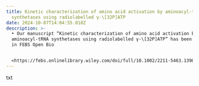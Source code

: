 ```yaml
---
title: Kinetic characterization of amino acid activation by aminoacyl-tRNA
  synthetases using radiolabelled γ-\[32P]ATP
date: 2024-10-07T14:04:55.018Z
description: >-
  • Our manuscript “Kinetic characterization of amino acid activation by
  aminoacyl-tRNA synthetases using radiolabelled γ-\[32P]ATP” has been accepted
  in FEBS Open Bio


  <https://febs.onlinelibrary.wiley.com/doi/full/10.1002/2211-5463.13903>
---
```

t﻿xt
